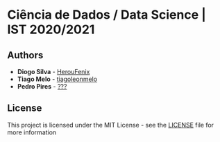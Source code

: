 # Ciência de Dados  / Data Science | IST 2020/2021

## Authors

-   **Diogo Silva** - [HerouFenix](https://github.com/HerouFenix)
-   **Tiago Melo** - [tiagoleonmelo](https://github.com/tiagoleonmelo)
-   **Pedro Pires** - [???](https://github.com/)

## License

This project is licensed under the MIT License - see the [LICENSE](https://github.com/heroufenix/cdados-project/blob/master/LICENSE) file for more information
